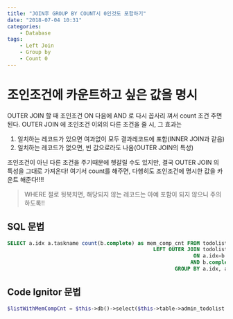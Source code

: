 ```yaml
---
title: "JOIN후 GROUP BY COUNT시 0인것도 포함하기"
date: "2018-07-04 10:31"
categories:
    - Database
tags:
    - Left Join
    - Group by
    - Count 0
---
```


# 조인조건에 카운트하고 싶은 값을 명시
OUTER JOIN 할 때 조인조건 ON 다음에 AND 로 다시 꼽사리 껴서 count 조건 주면 된다. OUTER JOIN 에 조인조건 이외의 다른 조건을 줄 시, 그 효과는
1. 일치하는 레코드가 있으면 여과없이 모두 결과레코드에 포함(INNER JOIN과 같음)
2. 일치하는 레코드가 없으면, 빈 값으로라도 나옴(OUTER JOIN의 특성)

조인조건이 아닌 다른 조건을 주기때문에 헷갈릴 수도 있지만, 결국 OUTER JOIN 의 특성을 그대로 가져온다!
여기서 count를 해주면, 다행히도 조인조건에 명시한 값을 카운트 해준다!!!!
> WHERE 절로 뒷북치면, 해당되지 않는 레코드는 아예 포함이 되지 않으니 주의하도록!!

## SQL 문법
```SQL
SELECT a.idx a.taskname count(b.complete) as mem_comp_cnt FROM todolist_admin_table AS a
                                               LEFT OUTER JOIN todolist AS b
                                                            ON a.idx=b.admin_idx
                                                           AND b.complete="YES"
                                                      GROUP BY a.idx, a.taskname
```

## Code Ignitor 문법
```php
$listWithMemCompCnt = $this->db()->select($this->table->admin_todolist.' a','a.idx, a.taskname, count(b.complete) as mem_comp_cnt')->join($this->table->todolist.' b','a.idx=b.admin_idx and b.complete="YES"','LEFT')->groupBy('a.idx, a.taskname')->orderBy($sort,$dir)->get();
```